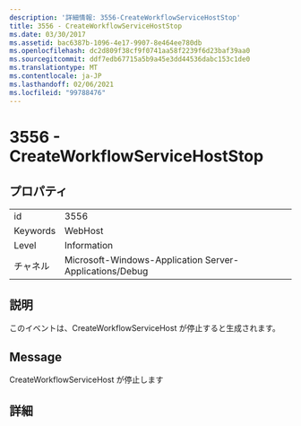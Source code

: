 ```yaml
---
description: '詳細情報: 3556-CreateWorkflowServiceHostStop'
title: 3556 - CreateWorkflowServiceHostStop
ms.date: 03/30/2017
ms.assetid: bac6387b-1096-4e17-9907-8e464ee780db
ms.openlocfilehash: dc2d809f38cf9f0741aa58f2239f6d23baf39aa0
ms.sourcegitcommit: ddf7edb67715a5b9a45e3dd44536dabc153c1de0
ms.translationtype: MT
ms.contentlocale: ja-JP
ms.lasthandoff: 02/06/2021
ms.locfileid: "99788476"
---
```

# <a name="3556---createworkflowservicehoststop"></a>3556 - CreateWorkflowServiceHostStop

## <a name="properties"></a>プロパティ  
  
|||  
|-|-|  
|id|3556|  
|Keywords|WebHost|  
|Level|Information|  
|チャネル|Microsoft-Windows-Application Server-Applications/Debug|  
  
## <a name="description"></a>説明  

 このイベントは、CreateWorkflowServiceHost が停止すると生成されます。  
  
## <a name="message"></a>Message  

 CreateWorkflowServiceHost が停止します  
  
## <a name="details"></a>詳細
